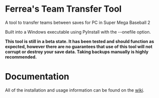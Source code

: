# Ferrea's Team Transfer Tool
A tool to transfer teams between saves for PC in Super Mega Baseball 2

Built into a Windows executable using PyInstall with the --onefile option.

**This tool is still in a beta state. It has been tested and should function as expected, however there are no guarantees that use of this tool will not corrupt or destroy your save data. Taking backups manually is highly recommended.**

# Documentation

All of the installation and usage information can be found on the [wiki](https://github.com/JudgeZarbi/smb2-team-transfer-tool/wiki).
